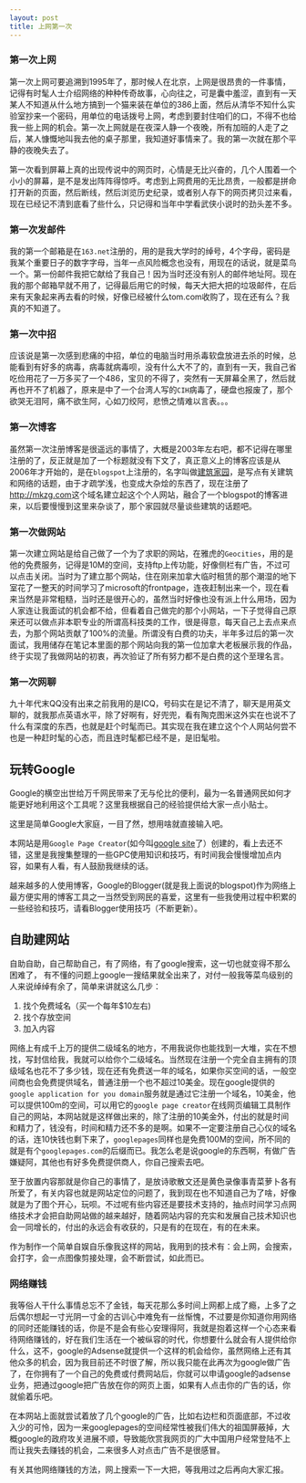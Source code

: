 ```yaml
---
layout: post
title: 上网第一次
---
```

### 第一次上网
第一次上网可要追溯到1995年了，那时候人在北京，上网是很昂贵的一件事情，记得有时髦人士介绍网络的种种传奇故事，心向往之，可是囊中羞涩，直到有一天某人不知道从什么地方搞到一个猫来装在单位的386上面，然后从清华不知什么实验室抄来一个密码，用单位的电话拨号上网，考虑到要封住咱们的口，不得不也给我一些上网的机会。第一次上网就是在夜深人静一个夜晚，所有加班的人走了之后，某人慷慨地叫我去他的桌子那里，我知道好事情来了。我的第一次就在那个平静的夜晚失去了。

第一次看到屏幕上真的出现传说中的网页时，心情是无比兴奋的，几个人围着一个小小的屏幕，是不是发出阵阵得惊呼。考虑到上网费用的无比昂贵，一般都是拼命打开新的页面，然后断线，然后浏览历史纪录，或者别人存下的网页拷贝过来看，现在已经记不清到底看了些什么，只记得和当年中学看武侠小说时的劲头差不多。

### 第一次发邮件
我的第一个邮箱是在`163.net`注册的，用的是我大学时的绰号，4个字母，密码是我某个重要日子的数字字母，当年一点风险概念也没有，用现在的话说，就是菜鸟一个。第一份邮件我把它献给了我自己！因为当时还没有别人的邮件地址阿。现在我的那个邮箱早就不用了，记得最后用它的时候，每天大把大把的垃圾邮件，在后来有天象起来再去看的时候，好像已经被什么tom.com收购了，现在还有么？我真的不知道了。

### 第一次中招
应该说是第一次感到悲痛的中招，单位的电脑当时用杀毒软盘放进去杀的时候，总能看到有好多的病毒，病毒就病毒呗，没有什么大不了的，直到有一天，我自己省吃俭用花了一万多买了一个486，宝贝的不得了，突然有一天屏幕全黑了，然后就再也开不了机器了，原来是中了一个台湾人写的`CIH`病毒了，硬盘也报废了，那个欲哭无泪阿，痛不欲生阿，心如刀绞阿，悲愤之情难以言表。。。

### 第一次博客
虽然第一次注册博客是很遥远的事情了，大概是2003年左右吧，都不记得在哪里注册的了，反正就是加了一个标题就没有下文了，真正意义上的博客应该是从2006年才开始的，是在`blogspot`上注册的，名字叫做[建筑家园](http://archihome.blogspot.com)，是写点有关建筑和网络的话题，由于才疏学浅，也变成大杂烩的东西了，现在注册了<http://mkzg.com>这个域名建立起这个个人网站，融合了一个blogspot的博客进来，以后要慢慢到这里来杂谈了，那个家园就尽量谈些建筑的话题吧。

### 第一次做网站
第一次建立网站是给自己做了一个为了求职的网站，在雅虎的`Geocities`，用的是他的免费服务，记得是10M的空间，支持ftp上传功能，好像侧栏有广告，不过可以点击关闭。当时为了建立那个网站，住在刚来加拿大临时租赁的那个潮湿的地下室花了一整天的时间学习了microsoft的frontpage，连夜赶制出来一个，现在看来当然是非常粗糙，当时还是很开心的，虽然当时好像也没有派上什么用场，因为人家连让我面试的机会都不给，但看着自己做完的那个小网站，一下子觉得自己原来还可以做点非本职专业的所谓高科技类的工作，很是得意，每天自己上去点来点去，为那个网站贡献了100%的流量。所谓没有白费的功夫，半年多过后的第一次面试，我用储存在笔记本里面的那个网站向我的第一位加拿大老板展示我的作品，终于实现了我做网站的初衷，再次验证了所有努力都不是白费的这个至理名言。

### 第一次网聊
九十年代末QQ没有出来之前我用的是ICQ，号码实在是记不清了，聊天是用英文聊的，就我那点英语水平，除了好啊有，好兜兜，看有陶克图米这外实在也说不了什么有深度的东西，也就是赶个时髦而已。其实现在我在建立这个个人网站何尝不也是一种赶时髦的心态，而且连时髦都已经不是，是旧髦啦。

## 玩转Google
Google的横空出世给万千网民带来了无与伦比的便利，最为一名普通网民如何才能更好地利用这个工具呢？这里我根据自己的经验提供给大家一点小贴士。

这里是简单Google大家庭，一目了然，想用啥就直接输入吧。

本网站是用`Google Page Creator`(如今叫[google site](http://sites.google.com)了）创建的，看上去还不错，这里是我搜集整理的一些GPC使用知识和技巧，有时间我会慢慢增加点内容，如果有人看，有人鼓励我继续的话。

越来越多的人使用博客，Google的Blogger(就是我上面说的blogspot)作为网络上最方便实用的博客工具之一当然受到网民的喜爱，这里有一些我使用过程中积累的一些经验和技巧，请看Blogger使用技巧（不断更新）。

## 自助建网站
自助自助，自己帮助自己，有了网络，有了google搜索，这一切也就变得不那么困难了， 有不懂的问题上google一搜结果就全出来了，对付一般我等菜鸟级别的人来说绰绰有余了，简单来讲就这么几步：

1. 找个免费域名（买一个每年$10左右) 
2. 找个存放空间 
3. 加入内容

网络上有成千上万的提供二级域名的地方，不用我说你也能找到一大堆，实在不想找，写封信给我，我就可以给你个二级域名。当然现在注册一个完全自主拥有的顶级域名也花不了多少钱，现在还有免费送一年的域名，如果你买空间的话，一般空间商也会免费提供域名，普通注册一个也不超过10美金。现在google提供的`google application for you domain`服务就是通过它注册一个域名，10美金，他可以提供100m的空间，可以用它的`google page creator`在线网页编辑工具制作自己的网站，本网站就是这样做出来的，除了注册的10美金外，付出的就是时间和精力了，钱没有，时间和精力还不多的是啊。如果不一定要注册自己心仪的域名的话，连10快钱也剩下来了，`googlepages`同样也是免费100M的空间，所不同的就是有个`googlepages.com`的后缀而已。我怎么老是说google的东西啊，有做广告嫌疑阿，其他也有好多免费提供商人，你自己搜索去吧。

至于放置内容那就是你自己的事情了，是放诗歌散文还是黄色录像事青菜萝卜各有所爱了，有关内容也就是网站定位的问题了，我到现在也不知道自己为了啥，好像就是为了图个开心，玩呗。不过呢有些内容还是要技术支持的，抽点时间学习点网络技术才会把自助网站做的越来越好，随着网站内容的充实和发展自己技术知识也会一同增长的，付出的永远会有收获的，只是有的在现在，有的在未来。

作为制作一个简单自娱自乐像我这样的网站，我用到的技术有：会上网，会搜索，会打字，会一点图像剪接处理，会不断尝试，如此而已。

### 网络赚钱
我等俗人干什么事情总忘不了金钱，每天花那么多时间上网都上成了瘾，上多了之后偶尔想起一寸光阴一寸金的古训心中难免有一丝惭愧，不过要是你知道你用网络的同时还能赚钱的话，你是不是会有些心安理得阿，我就是抱着这样一个心态来看待网络赚钱的，好在我们生活在一个被纵容的时代，你想要什么就会有人提供给你什么，这不，google的Adsense就提供一个这样的机会给你，虽然网络上还有其他众多的机会，因为我目前还不时很了解，所以我只能在此再次为google做广告了，在你拥有了一个自己的免费或付费网站后，你就可以申请google的adsense业务，把通过google把广告放在你的网页上面，如果有人点击你的广告的话，你就偷着乐吧。

在本网站上面就尝试着放了几个google的广告，比如右边栏和页面底部，不过收入少的可怜，因为一来googlepages的空间经常性被我们伟大的祖国屏蔽掉，大概google的政府攻关进展不顺，导致能欣赏我网页的广大中国用户经常登陆不上而让我失去赚钱的机会，二来很多人对点击广告不是很感冒。

有关其他网络赚钱的方法，网上搜索一下一大把，等我用过之后再向大家汇报。